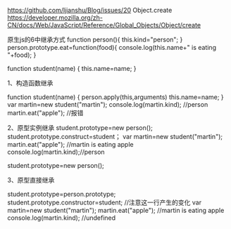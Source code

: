 https://github.com/ljianshu/Blog/issues/20
Object.create
https://developer.mozilla.org/zh-CN/docs/Web/JavaScript/Reference/Global_Objects/Object/create

原生js的6中继承方式
function person(){
 this.kind="person"; 
}
person.prototype.eat=function(food){
 console.log(this.name+" is eating "+food);
}

function student(name) {
 this.name=name;
}

1、构造函数继承

function student(name) {
 person.apply(this,arguments)
 this.name=name;
}
var martin=new student("martin");
console.log(martin.kind); //person
martin.eat("apple"); //报错

2、原型实例继承
student.prototype=new person();
student.prototype.construct=student；
var martin=new student("martin");
martin.eat("apple"); //martin is eating apple
console.log(martin.kind);//person

student.prototype=new person();

3、原型直接继承

student.prototype=person.prototype;
student.prototype.constructor=student; //注意这一行产生的变化
var martin=new student("martin");
martin.eat("apple"); //martin is eating apple
console.log(martin.kind); //undefined